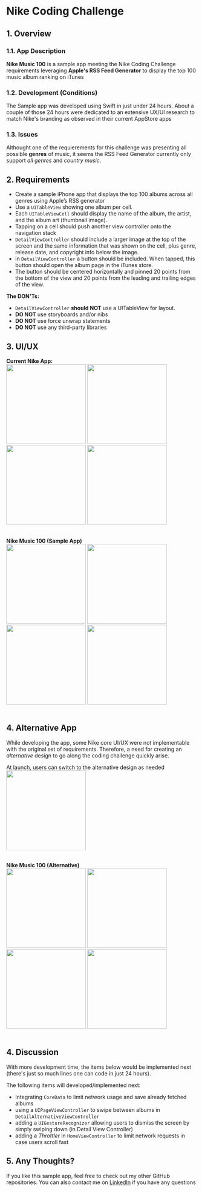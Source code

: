 # Nike Coding Challenge

## 1. Overview
### 1.1. App Description
**Nike Music 100** is a sample app meeting the Nike Coding Challenge requirements leveraging **Apple's RSS Feed Generator** to display the top 100 music album ranking on iTunes

### 1.2. Development (Conditions)
The Sample app was developed using Swift in just under 24 hours.
About a couple of those 24 hours were dedicated to an extensive UX/UI research to match Nike's branding as observed in their current AppStore apps

### 1.3. Issues
Althought one of the requierements for this challenge was presenting all possible **genres** of music, it seems the RSS Feed Generator currently only support *all genres* and *country music*. 

## 2. Requirements
- Create a sample iPhone app that displays the top 100 albums across all genres using Apple’s RSS generator
- Use a `UITableView` showing one album per cell. 
- Each `UITableViewCell` should display the name of the album, the artist, and the album art (thumbnail image). 
- Tapping on a cell should push another view controller onto the navigation stack
- `DetailViewController` should include a larger image at the top of the screen and the same information that was shown on the cell, plus genre, release date, and copyright info below the image. 
- in `DetailViewController` a button should be included. When tapped, this button should open the album page in the iTunes store.
- The button should be centered horizontally and pinned 20 points from the bottom of the view and 20 points from the leading and trailing edges of the view.

**The DON'Ts:**
- `DetailViewController` **should NOT** use a UITableView for layout.
- **DO NOT** use storyboards and/or nibs
- **DO NOT** use force unwrap statements
- **DO NOT** use any third-party libraries


## 3. UI/UX
**Current Nike App:** 
<br>
<img src="Demo/nike-app-1.png" width="210">   <img src="Demo/nike-app-2.png" width="210">   <img src="Demo/nike-app-3.png" width="210">  <img src="Demo/nike-app-4.png" width="210">
<br>
<br>

**Nike Music 100 (Sample App)**
<br>
<img src="Demo/nike-sample-1.gif" width="210">   <img src="Demo/nike-sample-2.gif" width="210">   <img src="Demo/nike-sample-3.gif" width="210">  <img src="Demo/nike-sample-4.gif" width="210">
<br>
<br>


## 4. Alternative App
While developing the app, some Nike core UI/UX were not implementable with the original set of requirements. Therefore, a need for creating an *alternative* design to go along the coding challenge quickly arise.

At launch, users can switch to the alternative design as needed
<br>
<img src="Demo/nike-alternative-1.gif" width="210">
<br>
<br>

**Nike Music 100 (Alternative)**
<br>
<img src="Demo/nike-alternative-1.gif" width="210">   <img src="Demo/nike-alternative-2.gif" width="210">   <img src="Demo/nike-alternative-3.gif" width="210">  <img src="Demo/nike-alternative-4.gif" width="210">
<br>
<br>


## 4. Discussion
With more development time, the items below would be implemented next (there's just so much lines one can code in just 24 hours).

The following items will developed/implemented next:
- Integrating `CoreData` to limit network usage and save already fetched albums
- using a `UIPageViewController` to swipe between albums in `DetailAlternativeViewController`
- adding a `UIGestureRecognizer` allowing users to dismiss the screen by simply swiping down (in Detail View Controller)
- adding a *Throttler* in `HomeViewController` to limit network requests in case users scroll fast


## 5. Any Thoughts?
If you like this sample app, feel free to check out my other GitHub repositories.
You can also contact me on [LinkedIn](https://www.linkedin.com/in/jonathan-sack/) if you have any questions

